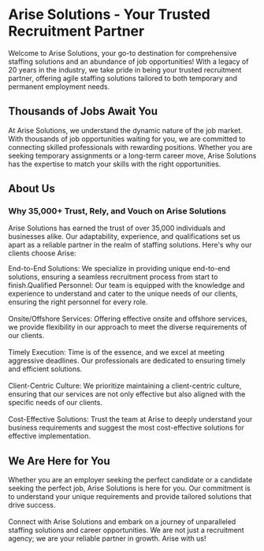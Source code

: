 # Arise Solutions - Your Trusted Recruitment Partner

Welcome to Arise Solutions, your go-to destination for comprehensive staffing solutions and an abundance of job opportunities! With a legacy of 20 years in the industry, we take pride in being your trusted recruitment partner, offering agile staffing solutions tailored to both temporary and permanent employment needs.

## Thousands of Jobs Await You

At Arise Solutions, we understand the dynamic nature of the job market. With thousands of job opportunities waiting for you, we are committed to connecting skilled professionals with rewarding positions. Whether you are seeking temporary assignments or a long-term career move, Arise Solutions has the expertise to match your skills with the right opportunities.

## About Us

### Why 35,000+ Trust, Rely, and Vouch on Arise Solutions

Arise Solutions has earned the trust of over 35,000 individuals and businesses alike. Our adaptability, experience, and qualifications set us apart as a reliable partner in the realm of staffing solutions. Here's why our clients choose Arise:

End-to-End Solutions: We specialize in providing unique end-to-end solutions, ensuring a seamless recruitment process from start to finish.Qualified Personnel: Our team is equipped with the knowledge and experience to understand and cater to the unique needs of our clients, ensuring the right personnel for every role.<br><br>Onsite/Offshore Services: Offering effective onsite and offshore services, we provide flexibility in our approach to meet the diverse requirements of our clients.<br><br>Timely Execution: Time is of the essence, and we excel at meeting aggressive deadlines. Our professionals are dedicated to ensuring timely and efficient solutions.<br><br>Client-Centric Culture: We prioritize maintaining a client-centric culture, ensuring that our services are not only effective but also aligned with the specific needs of our clients.<br><br>Cost-Effective Solutions: Trust the team at Arise to deeply understand your business requirements and suggest the most cost-effective solutions for effective implementation.

## We Are Here for You

Whether you are an employer seeking the perfect candidate or a candidate seeking the perfect job, Arise Solutions is here for you. Our commitment is to understand your unique requirements and provide tailored solutions that drive success.<br><br>Connect with Arise Solutions and embark on a journey of unparalleled staffing solutions and career opportunities. We are not just a recruitment agency; we are your reliable partner in growth. Arise with us!
